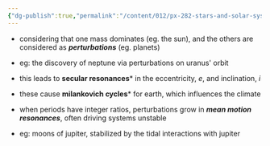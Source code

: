 ```yaml
---
{"dg-publish":true,"permalink":"/content/012/px-282-stars-and-solar-system/term-2-solar-system/i-planetary-motion/px-282-i6b-three-body-problem-ii/","noteIcon":"1","created":"2025-08-27T13:15:22.849+01:00","updated":"2025-01-24T16:27:34.000+00:00"}
---
```


- considering that one mass dominates (eg. the sun), and the others are considered as ***perturbations*** (eg. planets)
- eg: the discovery of neptune via perturbations on uranus' orbit

- this leads to **secular resonances*** in the eccentricity, $e$, and inclination, $i$
- these cause **milankovich cycles*** for earth, which influences the climate

- when periods have integer ratios, perturbations grow in ***mean motion resonances***, often driving systems unstable
- eg: moons of jupiter, stabilized by the tidal interactions with jupiter
